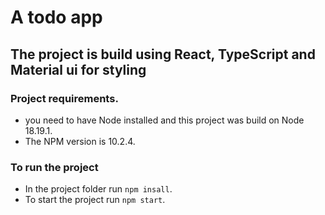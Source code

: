 # A todo app 

## The project is build using React, TypeScript and Material ui for styling

### Project requirements.
- you need to have Node installed and this project was build on Node 18.19.1.
- The NPM version is 10.2.4.

### To run the project 
- In the project folder run `npm insall`.
- To start the project run `npm start`.
